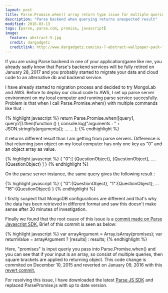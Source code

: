 ```yaml
---
layout: post
title: Parse.Promise.when() array return type issue for multiple queries
description: "Parse backend when querying returns unexpected result"
modified: 2016-03-13
tags: [parse, parse.com, promise, javascript]
image:
  feature: abstract-5.jpg
  credit: dargadgetz
  creditlink: http://www.dargadgetz.com/ios-7-abstract-wallpaper-pack-for-iphone-5-and-ipod-touch-retina/
---
```


If you are using Parse backend in one of your application/game like me, you already sadly know that Parse's backend services will be fully retired on January 28, 2017 and you probably started to migrate your data and cloud code to an
alternative db and backend service.

I have already started to migration process and decided to try MongoLab and AWS. Before to deploy our cloud code to AWS, I set up parse server environment on my local computer and running parse service succesfully. Problem is that when I call
Parse.Promise.when() with multiple commands like that :

{% highlight javascript %}
return Parse.Promise.when([query1, query2]).then(function () {
        console.log("arguments : " + JSON.stringify(arguments));
...
...
);
{% endhighlight %}

it returns different result than I am getting from parse servers. Difference is that returning json object on my local computer has only one key as "0" and an object array
as value.

{% highlight javascript %}
{
   "0":[
      {QuestionObject},
      {QuestionObject},
      ....
      {QuestionObject}
   ]
}
{% endhighlight %}

On the parse server instance, the same query gives the following result :

{% highlight javascript %}
{
   "0":{QuestionObject},
   "1":{QuestionObject},
   ...
   "16":{QuestionObject}
}
{% endhighlight %}

I firstly suspect that MongoDB configurations are different and that's why the data has been retrieved in different format and 
saw this doesn't make sense after 30 minutes of investigation. 

Finally we found that the root cause of this issue is a <a href="https://github.com/ParsePlatform/Parse-SDK-JS/commit/2880e5c4bc0f0bb8def825c3ccdf7b9c88691a9a">commit made on Parse Javascript SDK.</a>
Brief of this commit is seen as below:

{% highlight javascript %}
var arrayArgument = Array.isArray(promises);
var returnValue = arrayArgument ? [results] : results;
{% endhighlight %}

Here, "promises" is input queriy you pass into Parse.Promise.when() and you can see that if your input is an array, so consist of multiple queries, then square brackets are applied to returning object. This code change is commited
on December 10, 2015 and reverted on January 09, 2016 with this <a href="https://github.com/ParsePlatform/Parse-SDK-JS/commit/7da2856b18ca1672766612700139757300ecbf62">revert commit.</a>

For resolving this issue, I have downloaded the latest <a href="https://github.com/ParsePlatform/Parse-SDK-JS" >Parse JS SDK</a> and replaced ParsePromise.js with up to date version.




